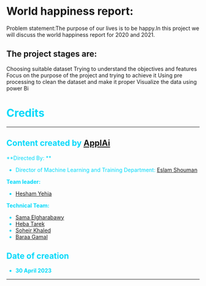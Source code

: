 # World happiness report:
Problem statement:The purpose of our lives is to be happy.In this project we will discuss the world happiness report for 2020 and 2021.

## The project stages are:
Choosing suitable dataset 
Trying to understand the objectives and features
Focus on  the purpose of the project and trying to achieve it
Using pre processing to clean the dataset and make it proper
Visualize the data using power Bi


<span style="color: #02d9fa">

# Credits

---

## Content created by [ApplAi](https://www.linkedin.com/company/applaiasu/mycompany/)


**Directed By: **
- Director of Machine Learning and Training Department: [Eslam Shouman](https://www.linkedin.com/in/eslam-shouman-0958091b4/)

**Team leader:**
- [Hesham Yehia](https://www.linkedin.com/in/hesham-yehia/)

**Technical Team:**
- [Sama Elgharabawy](http://www.linkedin.com/in/sama-gharabawy-2aa19b217)
- [Heba Tarek](https://www.linkedin.com/in/heba-tarek-86643823b/)
- [Soheir Khaled](https://www.linkedin.com/in/soheir-khaled-4a2489249)
- [Baraa Gamal](https://www.linkedin.com/in/baraa-gamal-69b2ab255/)

## Date of creation

- **30 April 2023**
---
</span>

